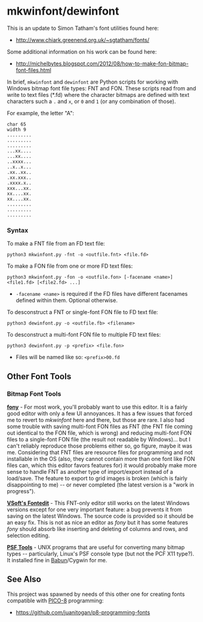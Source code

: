 # mkwinfont/dewinfont

This is an update to Simon Tatham's font utilities found here:
* http://www.chiark.greenend.org.uk/~sgtatham/fonts/

Some additional information on his work can be found here:
* http://michelbytes.blogspot.com/2012/08/how-to-make-fon-bitmap-font-files.html

In brief, `mkwinfont` and `dewinfont` are Python scripts for working with Windows bitmap font file types: FNT and FON.  These scripts read from and write to text files (*.fd) where the character bitmaps are defined with text characters such a `.` and `x`, or `0` and `1` (or any combination of those).

For example, the letter "A":
```
char 65
width 9
.........
.........
.........
...xx....
...xx....
..xxxx...
..x..x...
.xx..xx..
.xx.xxx..
.xxxx.x..
xxx...xx.
xx....xx.
xx....xx.
.........
.........
.........
```

### Syntax

To make a FNT file from an FD text file:
```
python3 mkwinfont.py -fnt -o <outfile.fnt> <file.fd>
```

To make a FON file from one or more FD text files:
```
python3 mkwinfont.py -fon -o <outfile.fon> [-facename <name>] <file1.fd> [<file2.fd> ...]
```
* `-facename <name>` is required if the FD files have different facenames defined within them.  Optional otherwise.

To desconstruct a FNT or single-font FON file to FD text file:
```
python3 dewinfont.py -o <outfile.fb> <filename>
```

To desconstruct a multi-font FON file to multiple FD text files:
```
python3 dewinfont.py -p <prefix> <file.fon>
```
* Files will be named like so: `<prefix>00.fd`

## Other Font Tools

### Bitmap Font Tools

[**fony**](http://hukka.ncn.fi/?fony) - For most work, you'll probably want to use this editor.  It is a fairly good editor with only a few UI annoyances.  It has a few issues that forced me to revert to _mkwinfont_ here and there, but those are rare.  I also had some trouble with saving multi-font FON files as FNT (the FNT file coming out identical to the FON file, which is wrong) and reducing multi-font FON files to a single-font FON file (the result not readable by Windows)... but I can't reliably reproduce those problems either so, go figure, maybe it was me.  Considering that FNT files are resource files for programming and not installable in the OS (also, they cannot contain more than one font like FON files can, which this editor favors features for) it would probably make more sense to handle FNT as another type of import/export instead of a load/save.  The feature to export to grid images is broken (which is fairly disappointing to me) -- or never completed (the latest version is a "work in progress").

[**VSoft's Fontedit**](http://www.vsoft.nl/software/utils/win/fontedit/) - This FNT-only editor still works on the latest Windows versions except for one very important feature: a bug prevents it from saving on the latest Windows.  The source code is provided so it should be an easy fix.  This is not as nice an editor as _fony_ but it has some features _fony_ should absorb like inserting and deleting of columns and rows, and selection editing.

[**PSF Tools**](http://www.seasip.info/Unix/PSF/) - UNIX programs that are useful for converting many bitmap types -- particularly, Linux's PSF console type (but not the PCF X11 type?).  It installed fine in [Babun](http://babun.github.io/)/Cygwin for me.

## See Also

This project was spawned by needs of this other one for creating fonts compatible with [PICO-8](http://www.lexaloffle.com/pico-8.php) programming:

* https://github.com/juanitogan/p8-programming-fonts

